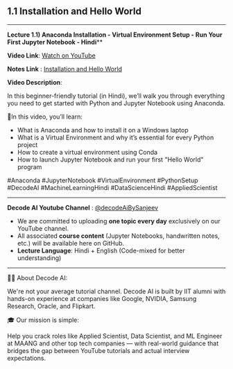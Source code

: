 ## 1.1 Installation and Hello World

---
**Lecture 1.1) Anaconda Installation - Virtual Environment Setup - Run Your First Jupyter Notebook - Hindi****

**Video Link**: [Watch on YouTube](https://youtu.be/vZI-4Aqu_Og?si=uflZ1UF5LlA5Ovk1)

**Notes Link** : [Installation and Hello World](https://github.com/Decode-AI-By-Sanjeev/Decode-AI/tree/main/Section%2001%20-%20Decode%20Python%20for%20ML%20A2Z/1.01%20Installation%20and%20Hello%20World)


**Video Description**:

In this beginner-friendly tutorial (in Hindi), we’ll walk you through everything you need to get started with Python and Jupyter Notebook using Anaconda.

🎯In this video, you’ll learn:

- What is Anaconda and how to install it on a Windows laptop
- What is a Virtual Environment and why it’s essential for every Python project
- How to create a virtual environment using Conda
- How to launch Jupyter Notebook and run your first "Hello World" program

#Anaconda #JupyterNotebook #VirtualEnvironment #PythonSetup #DecodeAI #MachineLearningHindi #DataScienceHindi #AppliedScientist

---

**Decode AI Youtube Channel** : [@decodeAiBySanjeev](https://www.youtube.com/@decodeAiBySanjeev)
- We are committed to uploading **one topic every day** exclusively on our YouTube channel.
- All associated **course content** (Jupyter Notebooks, handwritten notes, etc.) will be available here on GitHub.
- **Lecture Language**: Hindi + English (Code-mixed for better understanding)

---
👨‍💻 About Decode AI:

We're not your average tutorial channel. Decode AI is built by IIT alumni with hands-on experience at companies like Google, NVIDIA, Samsung Research, Oracle, and Flipkart.

🎓 Our mission is simple:

Help you crack roles like Applied Scientist, Data Scientist, and ML Engineer at MAANG and other top tech companies — with real-world guidance that bridges the gap between YouTube tutorials and actual interview expectations.


